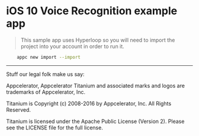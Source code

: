 # iOS 10 Voice Recognition example app

> This sample app uses Hyperloop so you will need to import the project into your account in order to run it.

```bash
	appc new import --import
```


----------------------------------
Stuff our legal folk make us say:

Appcelerator, Appcelerator Titanium and associated marks and logos are 
trademarks of Appcelerator, Inc. 

Titanium is Copyright (c) 2008-2016 by Appcelerator, Inc. All Rights Reserved.

Titanium is licensed under the Apache Public License (Version 2). Please
see the LICENSE file for the full license.

